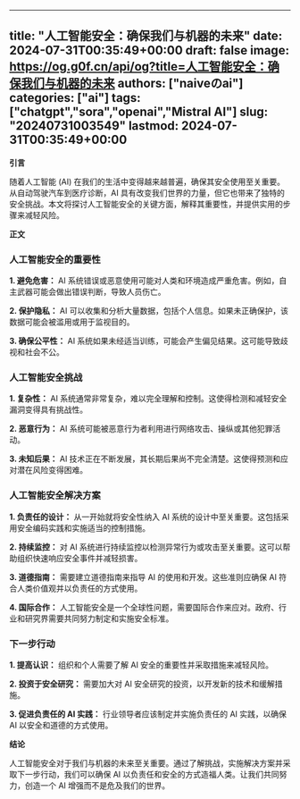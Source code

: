 
---
title: "人工智能安全：确保我们与机器的未来"
date: 2024-07-31T00:35:49+00:00
draft: false
image: https://og.g0f.cn/api/og?title=人工智能安全：确保我们与机器的未来
authors: ["naiveのai"]
categories: ["ai"]
tags: ["chatgpt","sora","openai","Mistral AI"]
slug: "20240731003549"
lastmod: 2024-07-31T00:35:49+00:00
---
**引言**

随着人工智能 (AI) 在我们的生活中变得越来越普遍，确保其安全使用至关重要。从自动驾驶汽车到医疗诊断，AI 具有改变我们世界的力量，但它也带来了独特的安全挑战。本文将探讨人工智能安全的关键方面，解释其重要性，并提供实用的步骤来减轻风险。

**正文**

### 人工智能安全的重要性

**1. 避免危害：**
AI 系统错误或恶意使用可能对人类和环境造成严重危害。例如，自主武器可能会做出错误判断，导致人员伤亡。

**2. 保护隐私：**
AI 可以收集和分析大量数据，包括个人信息。如果未正确保护，该数据可能会被滥用或用于监视目的。

**3. 确保公平性：**
AI 系统如果未经适当训练，可能会产生偏见结果。这可能导致歧视和社会不公。

### 人工智能安全挑战

**1. 复杂性：**
AI 系统通常非常复杂，难以完全理解和控制。这使得检测和减轻安全漏洞变得具有挑战性。

**2. 恶意行为：**
AI 系统可能被恶意行为者利用进行网络攻击、操纵或其他犯罪活动。

**3. 未知后果：**
AI 技术正在不断发展，其长期后果尚不完全清楚。这使得预测和应对潜在风险变得困难。

### 人工智能安全解决方案

**1. 负责任的设计：**
从一开始就将安全性纳入 AI 系统的设计中至关重要。这包括采用安全编码实践和实施适当的控制措施。

**2. 持续监控：**
对 AI 系统进行持续监控以检测异常行为或攻击至关重要。这可以帮助组织快速响应安全事件并减轻损害。

**3. 道德指南：**
需要建立道德指南来指导 AI 的使用和开发。这些准则应确保 AI 符合人类价值观并以负责任的方式使用。

**4. 国际合作：**
人工智能安全是一个全球性问题，需要国际合作来应对。政府、行业和研究界需要共同努力制定和实施安全标准。

### 下一步行动

**1. 提高认识：**
组织和个人需要了解 AI 安全的重要性并采取措施来减轻风险。

**2. 投资于安全研究：**
需要加大对 AI 安全研究的投资，以开发新的技术和缓解措施。

**3. 促进负责任的 AI 实践：**
行业领导者应该制定并实施负责任的 AI 实践，以确保 AI 以安全和道德的方式使用。

**结论**

人工智能安全对于我们与机器的未来至关重要。通过了解挑战，实施解决方案并采取下一步行动，我们可以确保 AI 以负责任和安全的方式造福人类。让我们共同努力，创造一个 AI 增强而不是危及我们的世界。